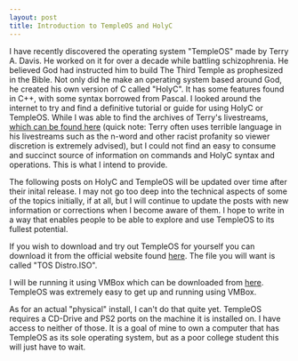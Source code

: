 ```yaml
---
layout: post
title: Introduction to TempleOS and HolyC
---
```


I have recently discovered the operating system "TempleOS" made by Terry A. Davis.
He worked on it for over a decade while battling schizophrenia. He believed God had instructed him to build The Third Temple as prophesized in the Bible. Not only did he make an operating system based around God, he created his own version of C called "HolyC". It has some features found in C++, with some syntax borrowed from Pascal. I looked around the internet to try and find a definitive tutorial or guide for using HolyC or TempleOS. While I was able to find the archives of Terry's livestreams, [which can be found here](https://www.youtube.com/channel/UCEPEqMr199q3iRTwToIotVA) (quick note: Terry often uses terrible language in his livestreams such as the n-word and other racist profanity so viewer discretion is extremely advised), but I could not find an easy to consume and succinct source of information on commands and HolyC syntax and operations. This is what I intend to provide.

The following posts on HolyC and TempleOS will be updated over time after their inital release. I may not go too deep into the technical aspects of some of the topics initially, if at all, but I will continue to update the posts with new information or corrections when I become aware of them. I hope to write in a way that enables people to be able to explore and use TempleOS to its fullest potential.

If you wish to download and try out TempleOS for yourself you can download it from the official website found [here](https://www.templeos.org/Downloads/). The file you will want is called "TOS Distro.ISO".

I will be running it using VMBox which can be downloaded from [here](https://www.virtualbox.org/wiki/Downloads). TempleOS was extremely easy to get up and running using VMBox.

As for an actual "physical" install, I can't do that quite yet. TempleOS requires a CD-Drive and PS2 ports on the machine it is installed on. I have access to neither of those. It is a goal of mine to own a computer that has TempleOS as its sole operating system, but as a poor college student this will just have to wait.